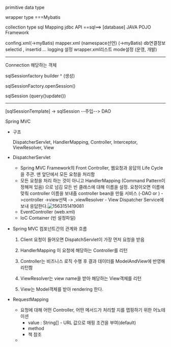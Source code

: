 primitive data type

wrapper type 	===Mybatis

collection type    sql Mapping		jdbc API  ==sql==>    [database]
JAVA POJO 			Framework



confing.xml(->myBatis)   		mapper.xml (namespace선언) (->myBatis)
db연결정보								selectid , insertid ...
logging 설정
wrapper.xml리스트
mode설정 (운영, 개발)

------

Connection 해당하는 객체

sqlSessionfactory builder
^
(생성) 

sqlSessionFactory.openSession()

sqlSession (query()update())

------

[sqlSessionTemplate] -> sqlSession --주입--> DAO 

Spring MVC 

- 구조

  DispatcherServlet, HandlerMapping, Controller, Interceptor, ViewResolver, View

- DispatcherServlet

  - Spring MVC Framework의 Front Controller, 웹요청과 응답의 Life Cycle을 주관.
    맨 앞단에서 모든 요청을 처리함 
  - 모든 요청을 처리 하는 것이 아니고 HandlerMapping (Command Pattern이 정해져 있음) 으로 넘김
    모든 빈 클래스에 대해 이름을 설정. 
    요청이오면 이름에 맞춰 controller 이름을 보내줌
    controller  bean을 만듦
    서비스 (-DAO or ) ->controller ->view선택 -> ,viewResolver - View Dispatcher Service에 보내 응답한다.![1563151419081](C:\Users\student\AppData\Roaming\Typora\typora-user-images\1563151419081.png)
  - EventController (web.xml)
  - IoC Container (빈 설정파일)

- Spring MVC 컴포넌트간의 관계와 흐름

  1. Client 요청이 들어오면 DispatchServlet이 가장 먼저 요청을 받음

  2. HandlerMapping 이 요청에 해당하는 Controller를 리턴

  3. Controller는 비즈니스 로직 수행 후 결과 데이터를 ModelAndView에 반영해 리턴함

  4. ViewResolver는 view name을 받아 해당하는 View객체를 리턴

  5. View는 Model객체를 받아 rendering 한다.

     

- RequestMapping

  - 요청에 대해 어떤 Controller, 어떤 메서드가 처리할 지를 맵핑하기 위한 어노테이션
    - value : String[] - URL 값으로 매핑 조건을 부여(default)
    - method
    - 책 참조
  - 